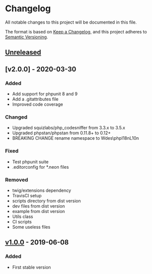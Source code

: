# Changelog
All notable changes to this project will be documented in this file.

The format is based on [Keep a Changelog](https://keepachangelog.com/en/1.0.0/),
and this project adheres to [Semantic Versioning](https://semver.org/spec/v2.0.0.html).

## [Unreleased]

## [v2.0.0] - 2020-03-30
### Added
- Add support for phpunit 8 and 9
- Add a .gitattributes file
- Improved code coverage

### Changed
- Upgraded squizlabs/php_codesniffer from 3.3.x to 3.5.x
- Upgraded phpstan/phpstan from 0.11.8+ to 0.12+
- BREAKING CHANGE rename namespace to Wdes\phpI18nL10n

### Fixed
- Test phpunit suite
- .editorconfig for *.neon files

### Removed
- twig/extensions dependency
- TravisCI setup
- scripts directory from dist version
- dev files from dist version
- example from dist version
- Utils class
- CI scripts
- Some useless files

## [v1.0.0] - 2019-06-08
### Added
- First stable version

[Unreleased]: https://github.com/wdes/php-I18n-L10n/compare/v1.0.0...HEAD
[v1.0.0]: https://github.com/wdes/php-I18n-L10n/releases/tag/v1.0.0
